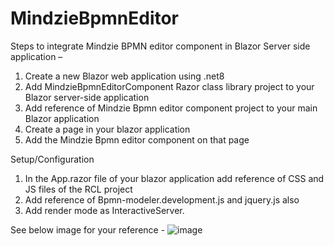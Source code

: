 # MindzieBpmnEditor
Steps to integrate Mindzie BPMN editor component in Blazor Server side application –
1.	Create a new Blazor web application using .net8
2.	Add MindzieBpmnEditorComponent Razor class library project to your Blazor server-side application
3.	Add reference of Mindzie Bpmn editor component project to your main Blazor application
4.	Create a page in your blazor application
5.	Add the Mindzie Bpmn editor component on that page

Setup/Configuration
1.	In the App.razor file of your blazor application add reference of CSS and JS files of the RCL project
2.	Add reference of Bpmn-modeler.development.js and jquery.js also
3.	Add render mode as InteractiveServer.

See below image for your reference -
![image](https://github.com/user-attachments/assets/22fb729e-2ed5-4d81-b1d2-fb81ac5c9764)
